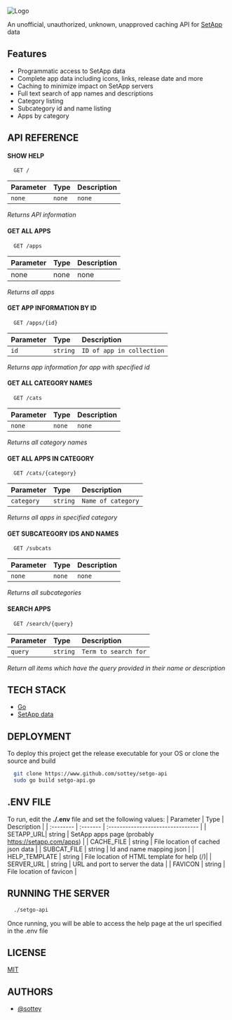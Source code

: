 
![Logo](https://seanottey.elzs.net/setgo-api.png)

An unofficial, unauthorized, unknown, unapproved caching API for [SetApp](https://setapp.com) data

## Features

- Programmatic access to SetApp data
- Complete app data including icons, links, release date and more
- Caching to minimize impact on SetApp servers
- Full text search of app names and descriptions
- Category listing
- Subcategory id and name listing
- Apps by category
## API REFERENCE

#### SHOW HELP

```
  GET /
```

| Parameter | Type     | Description                |
| :-------- | :------- | :------------------------- |
| `none` | `none` | `none` |

*Returns API information*


#### GET ALL APPS

```
  GET /apps
```

| Parameter | Type     | Description                       |
| :-------- | :------- | :-------------------------------- |
| none     | none | none |

*Returns all apps*


#### GET APP INFORMATION BY ID
```
  GET /apps/{id}
```
| Parameter | Type     | Description                       |
| :-------- | :------- | :-------------------------------- |
| `id`     | `string` | `ID of app in collection` |

*Returns app information for app with specified id*

#### GET ALL CATEGORY NAMES
```
  GET /cats
```
| Parameter | Type     | Description                       |
| :-------- | :------- | :-------------------------------- |
| `none`     | `none` | `none` |

*Returns all category names*

#### GET ALL APPS IN CATEGORY
```
  GET /cats/{category}
```
| Parameter | Type     | Description                       |
| :-------- | :------- | :-------------------------------- |
| `category`     | `string` | `Name of category` |

*Returns all apps in specified category*

#### GET SUBCATEGORY IDS AND NAMES
```
  GET /subcats
```
| Parameter | Type     | Description                       |
| :-------- | :------- | :-------------------------------- |
| `none`     | `none` | `none` |

*Returns all subcategories*

#### SEARCH APPS
```
  GET /search/{query}
```
| Parameter | Type     | Description                       |
| :-------- | :------- | :-------------------------------- |
| `query`     | `string` | `Term to search for` |

*Return all items which have the query provided in their name or description*



## TECH STACK

- [Go](https://go.dev)
- [SetApp data](https://setapp.com)


## DEPLOYMENT

To deploy this project get the release executable for your OS or clone the source and build 

```bash
  git clone https://www.github.com/sottey/setgo-api
  sudo go build setgo-api.go
```

## .ENV FILE
To run, edit the **./.env** file and set the following values:
| Parameter | Type     | Description                       |
| :-------- | :------- | :-------------------------------- |
| SETAPP_URL| string | SetApp apps page (probably https://setapp.com/apps) |
| CACHE_FILE | string | File location of cached json data |
| SUBCAT_FILE | string | Id and name mapping json |
| HELP_TEMPLATE | string | File location of HTML template for help (/)|
| SERVER_URL | string | URL and port to server the data |
| FAVICON | string | File location of favicon | 

## RUNNING THE SERVER
```bash
  ./setgo-api
```

Once running, you will be able to access the help page at the url specified in the .env file


## LICENSE

[MIT](https://choosealicense.com/licenses/mit/)


## AUTHORS

- [@sottey](https://www.github.com/sottey)

